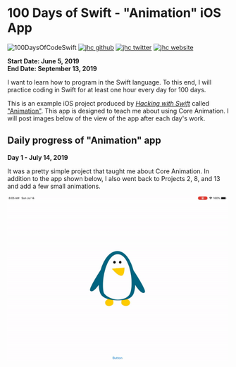# 100 Days of Swift - "Animation" iOS App

![100DaysOfCodeSwift](https://img.shields.io/badge/100DaysOfCode-Swift-FA7343.svg?style=flat&logo=swift)
[![jhc github](https://img.shields.io/badge/GitHub-jhrcook-lightgrey.svg?style=flat&logo=github)](https://github.com/jhrcook)
[![jhc twitter](https://img.shields.io/badge/Twitter-Joshua_Cook-00aced.svg?style=flat&logo=twitter)](https://twitter.com/JoshDoesa)
[![jhc website](https://img.shields.io/badge/Website-Joshua_Cook-5087B2.svg?style=flat&logo=telegram)](https://joshuacook.netlify.com)

**Start Date: June 5, 2019  
End Date: September 13, 2019**

I want to learn how to program in the Swift language. To this end, I will practice coding in Swift for at least one hour every day for 100 days.

This is an example iOS project produced by [*Hacking with Swift*](https://www.hackingwithswift.com/read) called ["Animation"](https://www.hackingwithswift.com/read/15/overview). This app is designed to teach me about using Core Animation. I will post images below of the view of the app after each day's work.

## Daily progress of "Animation" app

**Day 1 - July 14, 2019**

It was a  pretty simple project that taught me about Core Animation. In addition to the app shown below, I also went back to Projects 2, 8, and 13 and add a few small animations.

<img src="progress_screenshots/ezgif.com-video-to-gif.gif" width="500"/>

